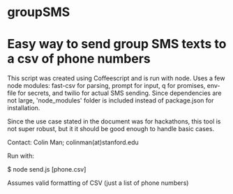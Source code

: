 # groupSMS
Easy way to send group SMS texts to a csv of phone numbers
=======

This script was created using Coffeescript and is run with node. Uses a few node modules: fast-csv for parsing, prompt for input, q for promises, env-file for secrets, and twilio for actual SMS sending. Since dependencies are not large, 'node_modules' folder is included instead of package.json for installation.

Since the use case stated in the document was for hackathons, this tool is not super robust, but it it should be good enough to handle basic cases.

Contact: Colin Man; colinman(at)stanford.edu

Run with:

$ node send.js [phone.csv]

Assumes valid formatting of CSV (just a list of phone numbers)